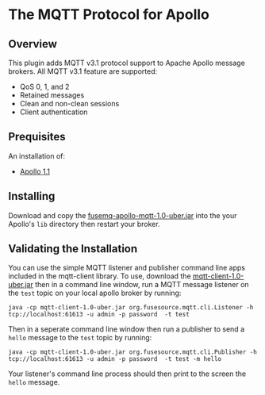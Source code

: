 # The MQTT Protocol for Apollo

## Overview

This plugin adds MQTT v3.1 protocol support to Apache Apollo message brokers.
All MQTT v3.1 feature are supported:

* QoS 0, 1, and 2
* Retained messages
* Clean and non-clean sessions
* Client authentication

## Prequisites

An installation of:

  * [Apollo 1.1](http://www.apache.org/dyn/closer.cgi?path=activemq/activemq-apollo/1.1)

## Installing

Download and copy the [fusemq-apollo-mqtt-1.0-uber.jar][release_jar] into 
the your Apollo's `lib` directory then restart your broker.

[release_jar]: http://repo.fusesource.com/nexus/content/repositories/public/org/fusesource/fuse-extra/fusemq-apollo-mqtt/1.0/fusemq-apollo-mqtt-1.0-uber.jar
[snapshot_jar]: http://repo.fusesource.com/nexus/service/local/artifact/maven/redirect?r=snapshots&g=org.fusesource.fuse-extra&a=fusemq-apollo-mqtt&v=99-master-SNAPSHOT&c=uber

## Validating the Installation

You can use the simple MQTT listener and publisher command line apps included 
in the mqtt-client library.  To use, download the 
[mqtt-client-1.0-uber.jar][client_release_jar] then in a command line 
window, run a MQTT message listener on the `test` topic on your local apollo broker
by running:

	java -cp mqtt-client-1.0-uber.jar org.fusesource.mqtt.cli.Listener -h tcp://localhost:61613 -u admin -p password  -t test

Then in a seperate command line window then run a publisher to send a `hello` message
to the `test` topic by running:

	java -cp mqtt-client-1.0-uber.jar org.fusesource.mqtt.cli.Publisher -h tcp://localhost:61613 -u admin -p password  -t test -m hello

Your listener's command line process should then print to the screen the `hello` message.

[client_release_jar]: http://repo.fusesource.com/nexus/content/repositories/public/org/fusesource/fuse-extra/fusemq-apollo-mqtt/1.0/fusemq-apollo-mqtt-1.0-uber.jar
